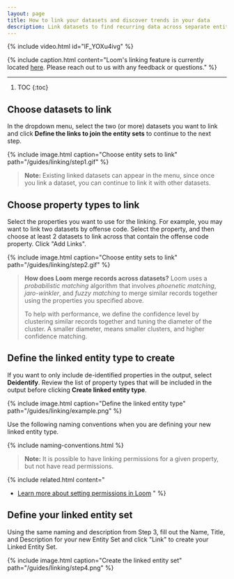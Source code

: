 ```yaml
---
layout: page
title: How to link your datasets and discover trends in your data
description: Link datasets to find recurring data across separate entities.
---
```


{% include video.html id="lF_YOXu4ivg" %}

{%
  include caption.html
  content="Loom's linking feature is currently located
  [here](https://thedataloom.com/gallery/#/link). Please
  reach out to us with any feedback or questions."
%}

<hr>

1. TOC
{:toc}

## Choose datasets to link

In the dropdown menu, select the two (or more) datasets you want to link and click **Define the links to join the entity sets** to continue to the next step.

{%
  include image.html
  caption="Choose entity sets to link"
  path="/guides/linking/step1.gif"
%}

> **Note:** Existing linked datasets can appear in the menu, since once you link a dataset, you can continue to link it with other datasets.

## Choose property types to link

Select the properties you want to use for the linking. For example, you may want to link two datasets by offense code. Select the property, and then choose at least 2 datasets to link across that contain the offense code property. Click "Add Links".

{%
  include image.html
  caption="Choose entity sets to link"
  path="/guides/linking/step2.gif"
%}

> **How does Loom merge records across datasets?**
> Loom uses a _probabilistic matching_ algorithm that involves _phoenetic matching_, _jaro-winkler_, and _fuzzy matching_ to merge similar records together using the properties you specified above.
>
> To help with performance, we define the confidence level by clustering similar records together and tuning the diameter of the cluster. A smaller diameter, means smaller clusters, and higher confidence matching.

## Define the linked entity type to create

If you want to only include de-identified properties in the output, select **Deidentify**. Review the list of property types that will be included in the output before clicking **Create linked entity type**.

{%
  include image.html
  caption="Define the linked entity type"
  path="/guides/linking/example.png"
%}

Use the following naming conventions when you are defining your new linked entity type.

{% include naming-conventions.html %}

> **Note:** It is possible to have linking permissions for a given property, but not have read permissions.

{%
  include related.html
  content="
  * [Learn more about setting permissions in Loom](/guides/permissions/)
  "
%}

## Define your linked entity set

Using the same naming and description from Step 3, fill out the Name, Title, and Description for your new Entity Set and click "Link" to create your Linked Entity Set.

{%
  include image.html
  caption="Create the linked entity set"
  path="/guides/linking/step4.png"
%}

